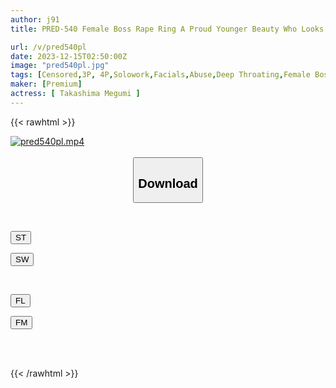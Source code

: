 ```yaml
---
author: j91
title: PRED-540 Female Boss Rape Ring A Proud Younger Beauty Who Looks Down On Us Is Turned Into A Meat Masturbator With A Sex Piston! Ai Takashima

url: /v/pred540pl
date: 2023-12-15T02:50:00Z
image: "pred540pl.jpg"
tags: [Censored,3P, 4P,Solowork,Facials,Abuse,Deep Throating,Female Boss	 ]
maker: [Premium]
actress: [ Takashima Megumi ]
---
```



{{< rawhtml >}}

<div class="video" data-videoid="81OQMzA47DToxXQ">
    <a href="javascript:;">
        <img src="/v/pred540pl/pred540pl.jpg" width="WIDTH" height="HEIGHT" alt="pred540pl.mp4" loading="lazy">
    </a>
</div>

<script type="text/javascript" src="https://j91.asia/asset/on-demand-st.js"></script>

<br>
  <link rel="stylesheet" href="https://j91.asia/asset/bs5.css">
  
  <center>
  <button class="btn btn-primary" type="button" data-bs-toggle="collapse" data-bs-target=".multi-collapse" aria-expanded="false" aria-controls="multiCollapseExample1 multiCollapseExample2"><h2>Download</h2></button></center>
</p>
<div class="row">
  <div class="col">
    <div class="collapse multi-collapse" id="multiCollapseExample1">
      <div class="card card-body">
	      	      <br>
<div class="buttons">  
<p><a href="https://streamtape.to/v/81OQMzA47DToxXQ" target="_blank"><button class="btn-hover color-3"><i class="fa fa-download"></i> ST</button></a></p>
<p><a href="https://flaswish.com/lk8wb737hhu4" target="_blank"><button class="btn-hover color-2"><i class="fa fa-download"></i> SW</button></a></p></div>
    </div>
  </div>
</div>
  <div class="col">
    <div class="collapse multi-collapse" id="multiCollapseExample2">
      <div class="card card-body">
	      <br>
<div class="buttons">
<p><a href="javascript:;" target="_blank"><button class="btn-hover color-9"><i class="fa fa-download"></i> FL</button></a></p>
<p><a href="javascript:;" target="_blank"><button class="btn-hover color-8"><i class="fa fa-download"></i> FM</button></a></p></div>
<br><br>
      </div>
    </div>
  </div>
</div>

{{< /rawhtml >}}